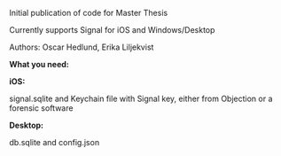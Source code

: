 Initial publication of code for Master Thesis

Currently supports Signal for iOS and Windows/Desktop

Authors: Oscar Hedlund, Erika Liljekvist


<b>What you need:</b>


<b>iOS:</b>

signal.sqlite and Keychain file with Signal key, either from Objection or a forensic software

<b>Desktop:</b>

db.sqlite and config.json
